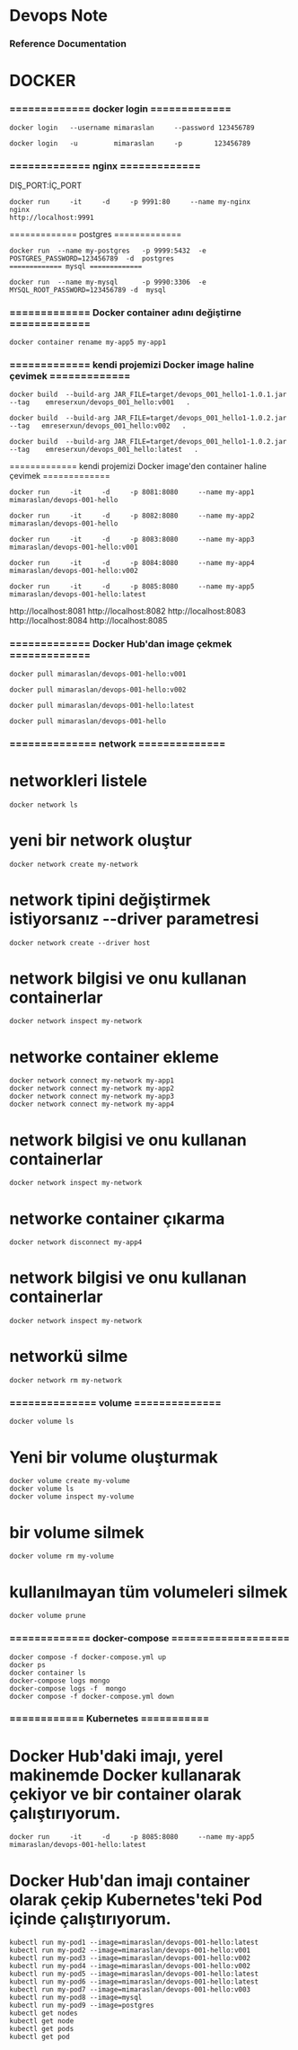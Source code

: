 # Devops Note

### Reference Documentation

# DOCKER
### ============= docker login =============
```
docker login   --username mimaraslan     --password 123456789

docker login   -u         mimaraslan     -p        123456789
```
### ============= nginx =============

DIŞ_PORT:İÇ_PORT
```
docker run     -it     -d     -p 9991:80     --name my-nginx      nginx
http://localhost:9991
```
============= postgres =============
```
docker run  --name my-postgres   -p 9999:5432  -e POSTGRES_PASSWORD=123456789  -d  postgres
============= mysql =============

docker run  --name my-mysql      -p 9990:3306  -e MYSQL_ROOT_PASSWORD=123456789 -d  mysql
```
### ============= Docker container adını değiştirne =============
```
docker container rename my-app5 my-app1
```
### ============= kendi projemizi Docker image haline çevimek =============
```
docker build  --build-arg JAR_FILE=target/devops_001_hello1-1.0.1.jar   --tag    emreserxun/devops_001_hello:v001   .

docker build  --build-arg JAR_FILE=target/devops_001_hello1-1.0.2.jar   --tag   emreserxun/devops_001_hello:v002   .

docker build  --build-arg JAR_FILE=target/devops_001_hello1-1.0.2.jar   --tag    emreserxun/devops_001_hello:latest   .
```
============= kendi projemizi Docker image'den container haline çevimek =============
```
docker run     -it     -d     -p 8081:8080     --name my-app1      mimaraslan/devops-001-hello

docker run     -it     -d     -p 8082:8080     --name my-app2      mimaraslan/devops-001-hello

docker run     -it     -d     -p 8083:8080     --name my-app3      mimaraslan/devops-001-hello:v001

docker run     -it     -d     -p 8084:8080     --name my-app4      mimaraslan/devops-001-hello:v002

docker run     -it     -d     -p 8085:8080     --name my-app5      mimaraslan/devops-001-hello:latest
```
http://localhost:8081
http://localhost:8082
http://localhost:8083
http://localhost:8084
http://localhost:8085

### ============= Docker Hub'dan image çekmek =============
```
docker pull mimaraslan/devops-001-hello:v001

docker pull mimaraslan/devops-001-hello:v002

docker pull mimaraslan/devops-001-hello:latest

docker pull mimaraslan/devops-001-hello
```
### ============== network ==============
# networkleri listele
```
docker network ls
```
# yeni bir network oluştur
```
docker network create my-network
```
# network tipini değiştirmek istiyorsanız --driver parametresi
```
docker network create --driver host
```
# network bilgisi ve onu kullanan containerlar
```
docker network inspect my-network
```
# networke container ekleme
```
docker network connect my-network my-app1
docker network connect my-network my-app2
docker network connect my-network my-app3
docker network connect my-network my-app4
```

# network bilgisi ve onu kullanan containerlar
```
docker network inspect my-network
```
# networke container çıkarma
```
docker network disconnect my-app4
```
# network bilgisi ve onu kullanan containerlar
```
docker network inspect my-network
```
# networkü silme
```
docker network rm my-network
```
### ============== volume ==============
```
docker volume ls
```
# Yeni bir volume oluşturmak
```
docker volume create my-volume
docker volume ls
docker volume inspect my-volume
```
# bir volume silmek
```
docker volume rm my-volume
```
# kullanılmayan tüm volumeleri silmek
```
docker volume prune
```
### ============= docker-compose ===================
```
docker compose -f docker-compose.yml up
docker ps
docker container ls
docker-compose logs mongo
docker-compose logs -f  mongo
docker compose -f docker-compose.yml down
```
### ============ Kubernetes ===========
# Docker Hub'daki imajı, yerel makinemde Docker kullanarak çekiyor ve bir container olarak çalıştırıyorum.
```
docker run     -it     -d     -p 8085:8080     --name my-app5      mimaraslan/devops-001-hello:latest
```
# Docker Hub'dan imajı container olarak çekip Kubernetes'teki Pod içinde çalıştırıyorum.
```
kubectl run my-pod1 --image=mimaraslan/devops-001-hello:latest
kubectl run my-pod2 --image=mimaraslan/devops-001-hello:v001
kubectl run my-pod3 --image=mimaraslan/devops-001-hello:v002
kubectl run my-pod4 --image=mimaraslan/devops-001-hello:v002
kubectl run my-pod5 --image=mimaraslan/devops-001-hello:latest
kubectl run my-pod6 --image=mimaraslan/devops-001-hello:latest
kubectl run my-pod7 --image=mimaraslan/devops-001-hello:v003
kubectl run my-pod8 --image=mysql
kubectl run my-pod9 --image=postgres
kubectl get nodes
kubectl get node
kubectl get pods
kubectl get pod
```

